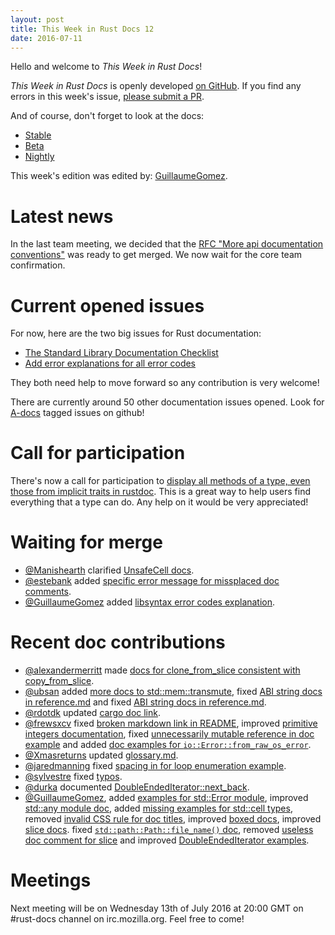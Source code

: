 ```yaml
---
layout: post
title: This Week in Rust Docs 12
date: 2016-07-11
---
```


Hello and welcome to *This Week in Rust Docs*!

*This Week in Rust Docs* is openly developed [on GitHub](https://github.com/GuillaumeGomez/this-week-in-rust-docs).
If you find any errors in this week's issue, [please submit a PR](https://github.com/GuillaumeGomez/this-week-in-rust-docs/pulls).

And of course, don't forget to look at the docs:

* [Stable](https://doc.rust-lang.org/)
* [Beta](http://doc.rust-lang.org/beta/)
* [Nightly](http://doc.rust-lang.org/nightly/)

This week's edition was edited by: [GuillaumeGomez](https://github.com/GuillaumeGomez).

# Latest news

In the last team meeting, we decided that the [RFC "More api documentation conventions"](https://github.com/rust-lang/rfcs/pull/1574) was ready to get merged. We now wait for the core team confirmation.

# Current opened issues

For now, here are the two big issues for Rust documentation:

* [The Standard Library Documentation Checklist](https://github.com/rust-lang/rust/issues/29329)
* [Add error explanations for all error codes](https://github.com/rust-lang/rust/issues/32777)

They both need help to move forward so any contribution is very welcome!

There are currently around 50 other documentation issues opened. Look for [A-docs](https://github.com/rust-lang/rust/issues?q=is%3Aopen+is%3Aissue+label%3AA-docs) tagged issues on github!

# Call for participation

There's now a call for participation to [display all methods of a type, even those from implicit traits in rustdoc](https://github.com/rust-lang/rust/issues/33772). This is a great way to help users find everything that a type can do. Any help on it would be very appreciated!

# Waiting for merge

* [@Manishearth](https://github.com/Manishearth) clarified [UnsafeCell docs](https://github.com/rust-lang/rust/pull/34520).
* [@estebank](https://github.com/estebank) added [specific error message for missplaced doc comments](https://github.com/rust-lang/rust/pull/33922).
* [@GuillaumeGomez](https://github.com/GuillaumeGomez) added [libsyntax error codes explanation](https://github.com/rust-lang/rust/pull/34637).

# Recent doc contributions

* [@alexandermerritt](https://github.com/alexandermerritt) made [docs for clone_from_slice consistent with copy_from_slice](https://github.com/rust-lang/rust/pull/34745).
* [@ubsan](https://github.com/ubsan) added [more docs to std::mem::transmute](https://github.com/rust-lang/rust/pull/34609), fixed [ABI string docs in reference.md](https://github.com/rust-lang/rust/pull/34461) and fixed [ABI string docs in reference.md](https://github.com/rust-lang/rust/pull/34461).
* [@rdotdk](https://github.com/rdotdk) updated [cargo doc link](https://github.com/rust-lang/rust/pull/34615).
* [@frewsxcv](https://github.com/frewsxcv) fixed [broken markdown link in README](https://github.com/rust-lang/rust/pull/34619), improved [primitive integers documentation](https://github.com/rust-lang/rust/pull/34709), fixed [unnecessarily mutable reference in doc example](https://github.com/rust-lang/rust/pull/34717) and added [doc examples for `io::Error::from_raw_os_error`](https://github.com/rust-lang/rust/pull/34612).
* [@Xmasreturns](https://github.com/Xmasreturns) updated [glossary.md](https://github.com/rust-lang/rust/pull/34602).
* [@jaredmanning](https://github.com/jaredmanning) fixed [spacing in for loop enumeration example](https://github.com/rust-lang/rust/pull/34625).
* [@sylvestre](https://github.com/sylvestre) fixed [typos](https://github.com/rust-lang/rust/pull/34626).
* [@durka](https://github.com/durka) documented [DoubleEndedIterator::next_back](https://github.com/rust-lang/rust/pull/34732).
* [@GuillaumeGomez](https://github.com/GuillaumeGomez), added [examples for std::Error module](https://github.com/rust-lang/rust/pull/34750), improved [std::any module doc](https://github.com/rust-lang/rust/pull/34749), added [missing examples for std::cell types](https://github.com/rust-lang/rust/pull/34736), removed [invalid CSS rule for doc titles](https://github.com/rust-lang/rust/pull/34685), improved [boxed docs](https://github.com/rust-lang/rust/pull/34740), improved [slice docs](https://github.com/rust-lang/rust/pull/34725). fixed [`std::path::Path::file_name()` doc](https://github.com/rust-lang/rust/pull/34659), removed [useless doc comment for slice](https://github.com/rust-lang/rust/pull/34723) and improved [DoubleEndedIterator examples](https://github.com/rust-lang/rust/pull/34688).

# Meetings

Next meeting will be on Wednesday 13th of July 2016 at 20:00 GMT on #rust-docs channel on irc.mozilla.org. Feel free to come!
